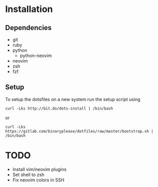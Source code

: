 # Installation

## Dependencies
- git
- ruby
- python
  - python-neovim
- neovim
- zsh
- fzf

## Setup

To setup the dotsfiles on a new system run the setup script using

```
curl -Lks http://bit.do/dots-install | /bin/bash
```
or
```
curl -Lks https://gitlab.com/binaryplease/dotfiles/raw/master/bootstrap.sh | /bin/bash
```

# TODO
- Install vim/neovim plugins
- Set shell to zsh
- Fix neovim colors in SSH

